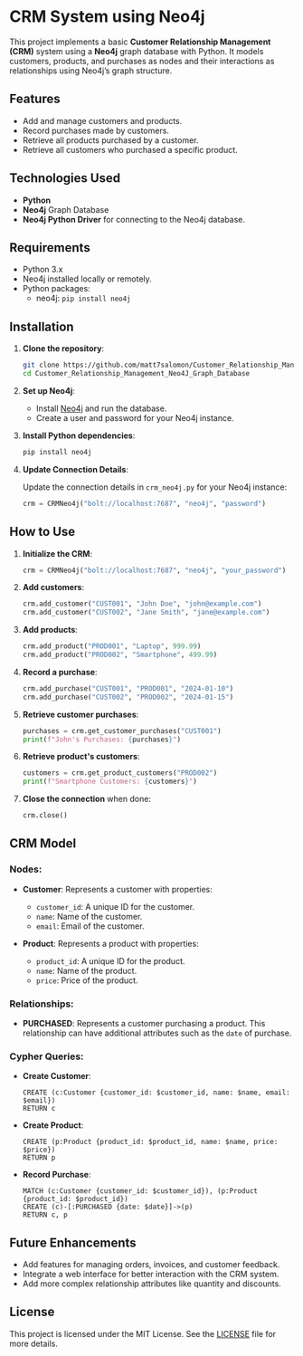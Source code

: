 
# CRM System using Neo4j

This project implements a basic **Customer Relationship Management (CRM)** system using a **Neo4j** graph database with Python. It models customers, products, and purchases as nodes and their interactions as relationships using Neo4j’s graph structure.

## Features

- Add and manage customers and products.
- Record purchases made by customers.
- Retrieve all products purchased by a customer.
- Retrieve all customers who purchased a specific product.

## Technologies Used

- **Python**
- **Neo4j** Graph Database
- **Neo4j Python Driver** for connecting to the Neo4j database.

## Requirements

- Python 3.x
- Neo4j installed locally or remotely.
- Python packages:
  - neo4j: `pip install neo4j`

## Installation

1. **Clone the repository**:

    ```bash
    git clone https://github.com/matt7salomon/Customer_Relationship_Management_Neo4J_Graph_Database
    cd Customer_Relationship_Management_Neo4J_Graph_Database
    ```

2. **Set up Neo4j**:

    - Install [Neo4j](https://neo4j.com/download/) and run the database.
    - Create a user and password for your Neo4j instance.

3. **Install Python dependencies**:

    ```bash
    pip install neo4j
    ```

4. **Update Connection Details**:

    Update the connection details in `crm_neo4j.py` for your Neo4j instance:

    ```python
    crm = CRMNeo4j("bolt://localhost:7687", "neo4j", "password")
    ```

## How to Use

1. **Initialize the CRM**:
    ```python
    crm = CRMNeo4j("bolt://localhost:7687", "neo4j", "your_password")
    ```

2. **Add customers**:
    ```python
    crm.add_customer("CUST001", "John Doe", "john@example.com")
    crm.add_customer("CUST002", "Jane Smith", "jane@example.com")
    ```

3. **Add products**:
    ```python
    crm.add_product("PROD001", "Laptop", 999.99)
    crm.add_product("PROD002", "Smartphone", 499.99)
    ```

4. **Record a purchase**:
    ```python
    crm.add_purchase("CUST001", "PROD001", "2024-01-10")
    crm.add_purchase("CUST002", "PROD002", "2024-01-15")
    ```

5. **Retrieve customer purchases**:
    ```python
    purchases = crm.get_customer_purchases("CUST001")
    print(f"John's Purchases: {purchases}")
    ```

6. **Retrieve product's customers**:
    ```python
    customers = crm.get_product_customers("PROD002")
    print(f"Smartphone Customers: {customers}")
    ```

7. **Close the connection** when done:
    ```python
    crm.close()
    ```

## CRM Model

### Nodes:

- **Customer**: Represents a customer with properties:
  - `customer_id`: A unique ID for the customer.
  - `name`: Name of the customer.
  - `email`: Email of the customer.
  
- **Product**: Represents a product with properties:
  - `product_id`: A unique ID for the product.
  - `name`: Name of the product.
  - `price`: Price of the product.

### Relationships:

- **PURCHASED**: Represents a customer purchasing a product. This relationship can have additional attributes such as the `date` of purchase.

### Cypher Queries:

- **Create Customer**:
  ```cypher
  CREATE (c:Customer {customer_id: $customer_id, name: $name, email: $email})
  RETURN c
  ```

- **Create Product**:
  ```cypher
  CREATE (p:Product {product_id: $product_id, name: $name, price: $price})
  RETURN p
  ```

- **Record Purchase**:
  ```cypher
  MATCH (c:Customer {customer_id: $customer_id}), (p:Product {product_id: $product_id})
  CREATE (c)-[:PURCHASED {date: $date}]->(p)
  RETURN c, p
  ```

## Future Enhancements

- Add features for managing orders, invoices, and customer feedback.
- Integrate a web interface for better interaction with the CRM system.
- Add more complex relationship attributes like quantity and discounts.

## License

This project is licensed under the MIT License. See the [LICENSE](LICENSE) file for more details.
```

